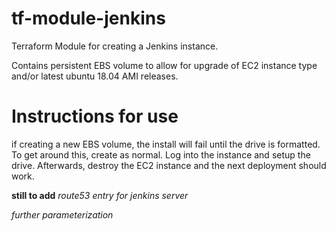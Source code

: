 # tf-module-jenkins
Terraform Module for creating a Jenkins instance.

Contains persistent EBS volume to allow for upgrade of EC2 instance type and/or latest ubuntu 18.04 AMI releases. 

# Instructions for use
if creating a new EBS volume, the install will fail until the drive is formatted. To get around this, create as normal. Log into the instance and setup the drive. Afterwards, destroy the EC2 instance and the next deployment should work. 


**still to add**
*route53 entry for jenkins server*

*further parameterization*

